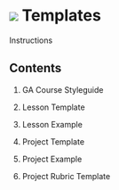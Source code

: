 # ![](https://ga-dash.s3.amazonaws.com/production/assets/logo-9f88ae6c9c3871690e33280fcf557f33.png) Templates

Instructions

## Contents

1. GA Course Styleguide

2. Lesson Template
  3. Lesson Example

3. Project Template
  4. Project Example

4. Project Rubric Template









